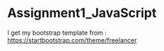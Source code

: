 # Assignment1_JavaScript
I get my bootstrap template from : https://startbootstrap.com/theme/freelancer 
